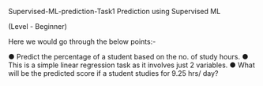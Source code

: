 Supervised-ML-prediction-Task1
Prediction using Supervised ML

(Level - Beginner)

Here we would go through the below points:-

● Predict the percentage of a student based on the no. of study hours. ● This is a simple linear regression task as it involves just 2 variables. ● What will be the predicted score if a student studies for 9.25 hrs/ day?
